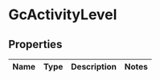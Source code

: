

# GcActivityLevel


## Properties

| Name | Type | Description | Notes |
|------------ | ------------- | ------------- | -------------|



